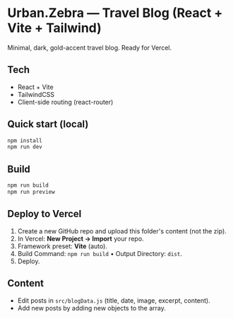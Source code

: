 # Urban.Zebra — Travel Blog (React + Vite + Tailwind)

Minimal, dark, gold-accent travel blog. Ready for Vercel.

## Tech
- React + Vite
- TailwindCSS
- Client-side routing (react-router)

## Quick start (local)
```bash
npm install
npm run dev
```

## Build
```bash
npm run build
npm run preview
```

## Deploy to Vercel
1. Create a new GitHub repo and upload this folder's content (not the zip).
2. In Vercel: **New Project → Import** your repo.
3. Framework preset: **Vite** (auto).
4. Build Command: `npm run build` • Output Directory: `dist`.
5. Deploy.

## Content
- Edit posts in `src/blogData.js` (title, date, image, excerpt, content).
- Add new posts by adding new objects to the array.
